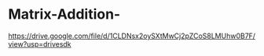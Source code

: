 # Matrix-Addition-

https://drive.google.com/file/d/1CLDNsx2oySXtMwCj2pZCoS8LMUhw0B7F/view?usp=drivesdk
